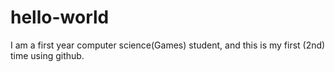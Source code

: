 # hello-world

I am a first year computer science(Games) student, and this is my first (2nd) time using github.
